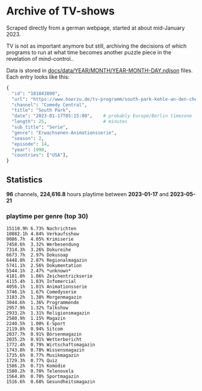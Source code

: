 # Archive of TV-shows

Scraped directly from a german webpage, started at about mid-January 2023.

TV is not as important anymore but still, archiving the decisions of which programs to run at what time
becomes another puzzle piece in the revelation of mind-control.. 

Data is stored in [docs/data/YEAR/MONTH/YEAR-MONTH-DAY.ndjson](docs/data/) files. 
Each entry looks like this:

```python
{
  "id": "181043890", 
  "url": "https://www.hoerzu.de/tv-programm/south-park-kohle-an-den-chefkoch/bid_181043890/", 
  "channel": "Comedy Central", 
  "title": "South Park", 
  "date": "2023-01-17T05:15:00",    # probably Europe/Berlin timezone 
  "length": 25,                     # minutes 
  "sub_title": "Serie", 
  "genre": "Erwachsenen-Animationsserie", 
  "season": 2, 
  "episode": 14, 
  "year": 1998, 
  "countries": ["USA"],
}
```

## Statistics

**96** channels, **224,616.8** hours playtime between **2023-01-17** and **2023-05-21**


### playtime per genre (top 30)

    15110.9h 6.73% Nachrichten
    10882.1h 4.84% Verkaufsshow
    9086.7h  4.05% Krimiserie
    7458.6h  3.32% Werbesendung
    7314.3h  3.26% Dokureihe
    6673.7h  2.97% Dokusoap
    6448.8h  2.87% Regionalmagazin
    5741.1h  2.56% Dokumentation
    5544.1h  2.47% *unknown*
    4181.8h  1.86% Zeichentrickserie
    4115.4h  1.83% Infomercial
    4056.1h  1.81% Animationsserie
    3746.1h  1.67% Comedyserie
    3103.2h  1.38% Morgenmagazin
    3044.6h  1.36% Programmende
    2957.9h  1.32% Talkshow
    2933.2h  1.31% Religionsmagazin
    2580.9h  1.15% Magazin
    2240.5h  1.00% E-Sport
    2119.8h  0.94% Sitcom
    2037.7h  0.91% Börsenmagazin
    2035.2h  0.91% Wetterbericht
    1772.4h  0.79% Wirtschaftsmagazin
    1743.8h  0.78% Wissensmagazin
    1735.6h  0.77% Musikmagazin
    1729.3h  0.77% Quiz
    1586.2h  0.71% Komödie
    1580.2h  0.70% Telenovela
    1564.8h  0.70% Sportmagazin
    1516.6h  0.68% Gesundheitsmagazin
